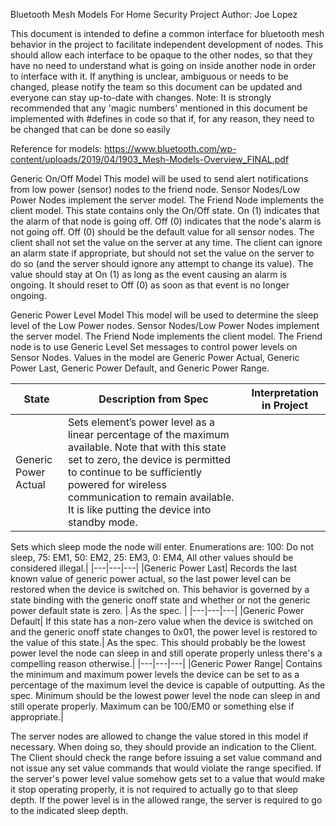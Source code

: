 Bluetooth Mesh Models
For Home Security Project
Author: Joe Lopez

This document is intended to define a common interface for bluetooth mesh behavior in the project to facilitate independent development of nodes. This should allow each interface to be opaque to the other nodes, so that they have no need to understand what is going on inside another node in order to interface with it. 
If anything is unclear, ambiguous or needs to be changed, please notify the team so this document can be updated and everyone can stay up-to-date with changes. 
Note: It is strongly recommended that any 'magic numbers' mentioned in this document be implemented with #defines in code so that if, for any reason, they need to be changed that can be done so easily

Reference for models: https://www.bluetooth.com/wp-content/uploads/2019/04/1903_Mesh-Models-Overview_FINAL.pdf

Generic On/Off Model
This model will be used to send alert notifications from low power (sensor) nodes to the friend node. 
Sensor Nodes/Low Power Nodes implement the server model. The Friend Node implements the client model.
This state contains only the On/Off state. On (1) indicates that the alarm of that node is going off. Off (0) indicates that the node's alarm is not going off.
Off (0) should be the default value for all sensor nodes.
The client shall not set the value on the server at any time. The client can ignore an alarm state if appropriate, but should not set the value on the server to do so (and the server should ignore any attempt to change its value). 
The value should stay at On (1) as long as the event causing an alarm is ongoing. It should reset to Off (0) as soon as that event is no longer ongoing. 


Generic Power Level Model
This model will be used to determine the sleep level of the Low Power nodes.
Sensor Nodes/Low Power Nodes implement the server model. The Friend Node implements the client model. The Friend node is to use Generic Level Set messages to control power levels on Sensor Nodes.
Values in the model are Generic Power Actual, Generic Power Last, Generic Power Default, and Generic Power Range.

|State | Description from Spec |Interpretation in Project |
|------|-----------------------|--------------------------|
|Generic Power Actual| Sets element’s power level as a linear percentage of the maximum available. Note that with this state set to zero, the device is permitted to continue to be sufficiently powered for wireless communication to remain available. It is like putting the device into standby mode. |
Sets which sleep mode the node will enter. Enumerations are:
100: Do not sleep, 75: EM1, 50: EM2, 25: EM3, 0: EM4, All other values should be considered illegal.|
|---|---|---|
|Generic Power Last|
 Records the last known value of generic power actual, so the last power level can be restored when the device is switched on. This behavior is governed by a state binding with the generic onoff state and whether or not the generic power default state is zero. |
As the spec. |
|---|---|---|
|Generic Power Default|
If this state has a non-zero value when the device is switched on and the generic onoff state changes to 0x01, the power level is restored to the value of this state.|
As the spec. This should probably be the lowest power level the node can sleep in and still operate properly unless there's a compelling reason otherwise.|
|---|---|---|
|Generic Power Range|
Contains the minimum and maximum power levels the device can be set to as a percentage of the maximum level the device is capable of outputting.
As the spec. Minimum should be the lowest power level the node can sleep in and still operate properly. Maximum can be 100/EM0 or something else if appropriate.|

The server nodes are allowed to change the value stored in this model if necessary. When doing so, they should provide an indication to the Client. 
The Client should  check the range before issuing a set value command and not issue any set value commands that would violate the range specified.
If the server's power level value somehow gets set to a value that would make it stop operating properly, it is not required to actually go to that sleep depth. If the power level is in the allowed range, the server is required to go to the indicated sleep depth. 

